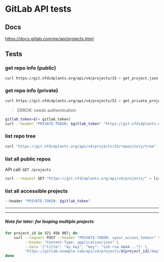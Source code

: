 
# GitLab API tests

## Docs

https://docs.gitlab.com/ee/api/projects.html

## Tests

### get repo info (public)

```bash
curl https://git.nfdi4plants.org/api/v4/projects/33 > get_project.json
```

### get repo info (private)

```bash
curl https://git.nfdi4plants.org/api/v4/projects/52 > get_private_project.json
```
> ERROR: needs authentication

```bash
gitlab_token=$(< gitlab_token)
curl --header "PRIVATE-TOKEN: $gitlab_token" "https://git.nfdi4plants.org/api/v4/projects/52"
```

### list repo tree

```bash
curl "https://git.nfdi4plants.org/api/v4/projects/33/repository/tree"  > get_project_tree.json
```

### list all public repos

API call: `GET /projects`

```bash
curl --request GET "https://git.nfdi4plants.org/api/v4/projects/" > list_public_projects.json
```

### list all accessible projects

```bash
--header "PRIVATE-TOKEN: $gitlab_token"
```




----
----

##### Note for later: for looping multiple projects

```bash
for project_id in 321 456 987; do
    curl --request POST --header "PRIVATE-TOKEN: <your_access_token>" \
         --header "Content-Type: application/json" \
         --data '{"title": "my key", "key": "ssh-rsa AAAA..."}' \
         "https://gitlab.example.com/api/v4/projects/${project_id}/deploy_keys"
done
```